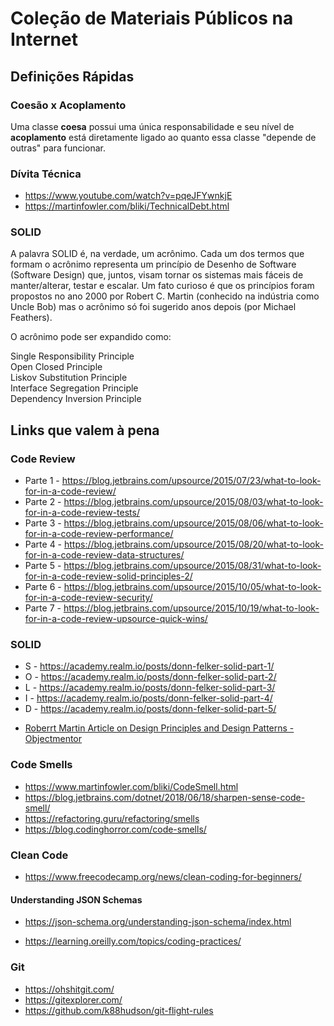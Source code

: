 # Coleção de Materiais Públicos na Internet


## Definições Rápidas

### Coesão x Acoplamento
Uma classe **coesa** possui uma única responsabilidade e seu nível de **acoplamento** está diretamente ligado ao quanto essa classe "depende de outras" para funcionar.

### Dívita Técnica
* https://www.youtube.com/watch?v=pqeJFYwnkjE
* https://martinfowler.com/bliki/TechnicalDebt.html

### SOLID
A palavra SOLID é, na verdade, um acrônimo. Cada um dos termos que formam o acrônimo representa um princípio de Desenho de Software (Software Design) que, juntos, visam tornar os sistemas mais fáceis de manter/alterar, testar e escalar. Um fato curioso é que os princípios foram propostos no ano 2000 por Robert C. Martin (conhecido na indústria como Uncle Bob) mas o acrônimo só foi sugerido anos depois (por Michael Feathers).

O acrônimo pode ser expandido como:

Single Responsibility Principle\
Open Closed Principle\
Liskov Substitution Principle\
Interface Segregation Principle\
Dependency Inversion Principle

## Links que valem à pena

### Code Review
* Parte 1 - https://blog.jetbrains.com/upsource/2015/07/23/what-to-look-for-in-a-code-review/
* Parte 2 - https://blog.jetbrains.com/upsource/2015/08/03/what-to-look-for-in-a-code-review-tests/
* Parte 3 - https://blog.jetbrains.com/upsource/2015/08/06/what-to-look-for-in-a-code-review-performance/
* Parte 4 - https://blog.jetbrains.com/upsource/2015/08/20/what-to-look-for-in-a-code-review-data-structures/
* Parte 5 - https://blog.jetbrains.com/upsource/2015/08/31/what-to-look-for-in-a-code-review-solid-principles-2/
* Parte 6 - https://blog.jetbrains.com/upsource/2015/10/05/what-to-look-for-in-a-code-review-security/
* Parte 7 - https://blog.jetbrains.com/upsource/2015/10/19/what-to-look-for-in-a-code-review-upsource-quick-wins/

### SOLID
* S - https://academy.realm.io/posts/donn-felker-solid-part-1/
* O - https://academy.realm.io/posts/donn-felker-solid-part-2/
* L - https://academy.realm.io/posts/donn-felker-solid-part-3/
* I - https://academy.realm.io/posts/donn-felker-solid-part-4/
* D - https://academy.realm.io/posts/donn-felker-solid-part-5/

+ [Roberrt Martin Article on Design Principles and Design Patterns - Objectmentor](https://web.archive.org/web/20150906155800/http:/www.objectmentor.com/resources/articles/Principles_and_Patterns.pdf)

### Code Smells
* https://www.martinfowler.com/bliki/CodeSmell.html
* https://blog.jetbrains.com/dotnet/2018/06/18/sharpen-sense-code-smell/
* https://refactoring.guru/refactoring/smells
* https://blog.codinghorror.com/code-smells/

### Clean Code
* https://www.freecodecamp.org/news/clean-coding-for-beginners/


#### Understanding JSON Schemas
* https://json-schema.org/understanding-json-schema/index.html


+  https://learning.oreilly.com/topics/coding-practices/


### Git
* https://ohshitgit.com/
* https://gitexplorer.com/
* https://github.com/k88hudson/git-flight-rules
